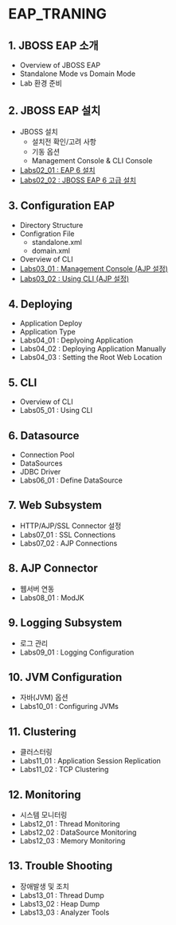 # EAP_TRANING

## 1. JBOSS EAP 소개
 - Overview of JBOSS EAP
 - Standalone Mode vs Domain Mode
 - Lab 환경 준비

## 2. JBOSS EAP 설치
- JBOSS 설치
   - 설치전 확인/고려 사항
   - 기동 옵션
   - Management Console & CLI Console
- [Labs02_01 : EAP 6 설치](Labs02_01.md)
- [Labs02_02 : JBOSS EAP 6 고급 설치](Labs02_02.md)

## 3. Configuration EAP
 - Directory Structure
 - Configration File
   - standalone.xml 
   - domain.xml
 - Overview of CLI
 - [Labs03_01 : Management Console (AJP 설정)](Labs03_01.md)
 - [Labs03_02 : Using CLI (AJP 설정)](Labs03_02.md)
 
## 4. Deploying
 - Application Deploy
 - Application Type
 - Labs04_01 : Deplyoing Application
 - Labs04_02 : Deploying Application Manually
 - Labs04_03 : Setting the Root Web Location
 
## 5. CLI
 - Overview of CLI
 - Labs05_01 : Using CLI

## 6. Datasource
 - Connection Pool
 - DataSources
 - JDBC Driver
 - Labs06_01 : Define DataSource 

## 7. Web Subsystem
 - HTTP/AJP/SSL Connector 설정
 - Labs07_01 : SSL Connections
 - Labs07_02 : AJP Connections

## 8. AJP Connector
 - 웹서버 연동
 - Labs08_01 : ModJK 
 
## 9. Logging Subsystem
 - 로그 관리
 - Labs09_01 : Logging Configuration

## 10. JVM Configuration
 - 자바(JVM) 옵션
 - Labs10_01 : Configuring JVMs

## 11. Clustering
 - 클러스터링
 - Labs11_01 : Application Session Replication 
 - Labs11_02 : TCP Clustering
 
## 12. Monitoring
 - 시스템 모니터링
 - Labs12_01 : Thread Monitoring
 - Labs12_02 : DataSource Monitoring
 - Labs12_03 : Memory Monitoring

## 13. Trouble Shooting
 - 장애발생 및 조치
 - Labs13_01 : Thread Dump
 - Labs13_02 : Heap Dump
 - Labs13_03 : Analyzer Tools
